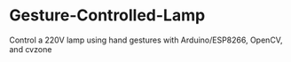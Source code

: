 # Gesture-Controlled-Lamp
Control a 220V lamp using hand gestures with Arduino/ESP8266, OpenCV, and cvzone
